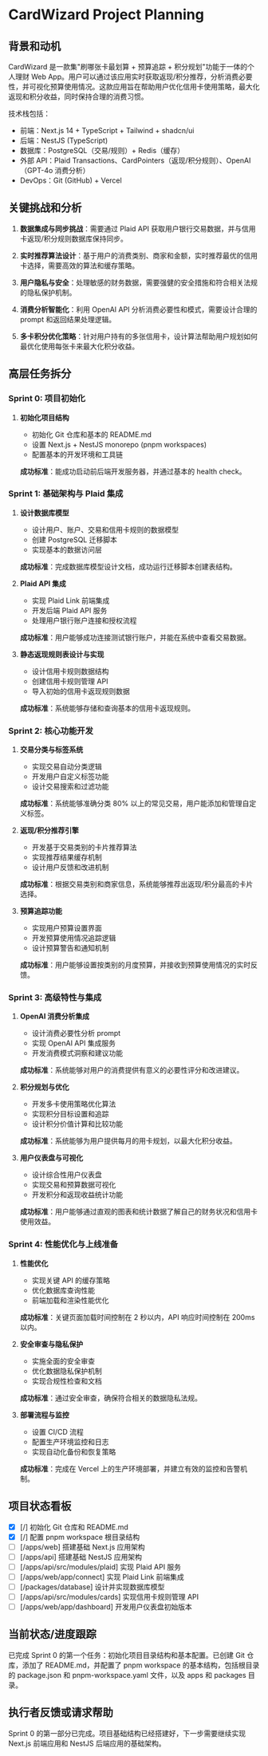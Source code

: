 # CardWizard Project Planning

## 背景和动机
CardWizard 是一款集"刷哪张卡最划算 + 预算追踪 + 积分规划"功能于一体的个人理财 Web App。用户可以通过该应用实时获取返现/积分推荐，分析消费必要性，并可视化预算使用情况。这款应用旨在帮助用户优化信用卡使用策略，最大化返现和积分收益，同时保持合理的消费习惯。

技术栈包括：
- 前端：Next.js 14 + TypeScript + Tailwind + shadcn/ui
- 后端：NestJS (TypeScript)
- 数据库：PostgreSQL（交易/规则）+ Redis（缓存）
- 外部 API：Plaid Transactions、CardPointers（返现/积分规则）、OpenAI（GPT-4o 消费分析）
- DevOps：Git (GitHub) + Vercel

## 关键挑战和分析
1. **数据集成与同步挑战**：需要通过 Plaid API 获取用户银行交易数据，并与信用卡返现/积分规则数据库保持同步。

2. **实时推荐算法设计**：基于用户的消费类别、商家和金额，实时推荐最优的信用卡选择，需要高效的算法和缓存策略。

3. **用户隐私与安全**：处理敏感的财务数据，需要强健的安全措施和符合相关法规的隐私保护机制。

4. **消费分析智能化**：利用 OpenAI API 分析消费必要性和模式，需要设计合理的 prompt 和返回结果处理逻辑。

5. **多卡积分优化策略**：针对用户持有的多张信用卡，设计算法帮助用户规划如何最优化使用每张卡来最大化积分收益。

## 高层任务拆分

### Sprint 0: 项目初始化
1. **初始化项目结构**
   - 初始化 Git 仓库和基本的 README.md
   - 设置 Next.js + NestJS monorepo (pnpm workspaces)
   - 配置基本的开发环境和工具链
   
   **成功标准**：能成功启动前后端开发服务器，并通过基本的 health check。

### Sprint 1: 基础架构与 Plaid 集成
1. **设计数据库模型**
   - 设计用户、账户、交易和信用卡规则的数据模型
   - 创建 PostgreSQL 迁移脚本
   - 实现基本的数据访问层
   
   **成功标准**：完成数据库模型设计文档，成功运行迁移脚本创建表结构。

2. **Plaid API 集成**
   - 实现 Plaid Link 前端集成
   - 开发后端 Plaid API 服务
   - 处理用户银行账户连接和授权流程
   
   **成功标准**：用户能够成功连接测试银行账户，并能在系统中查看交易数据。

3. **静态返现规则表设计与实现**
   - 设计信用卡规则数据结构
   - 创建信用卡规则管理 API
   - 导入初始的信用卡返现规则数据
   
   **成功标准**：系统能够存储和查询基本的信用卡返现规则。

### Sprint 2: 核心功能开发
1. **交易分类与标签系统**
   - 实现交易自动分类逻辑
   - 开发用户自定义标签功能
   - 设计交易搜索和过滤功能
   
   **成功标准**：系统能够准确分类 80% 以上的常见交易，用户能添加和管理自定义标签。

2. **返现/积分推荐引擎**
   - 开发基于交易类别的卡片推荐算法
   - 实现推荐结果缓存机制
   - 设计用户反馈和改进机制
   
   **成功标准**：根据交易类别和商家信息，系统能够推荐出返现/积分最高的卡片选择。

3. **预算追踪功能**
   - 实现用户预算设置界面
   - 开发预算使用情况追踪逻辑
   - 设计预算警告和通知机制
   
   **成功标准**：用户能够设置按类别的月度预算，并接收到预算使用情况的实时反馈。

### Sprint 3: 高级特性与集成
1. **OpenAI 消费分析集成**
   - 设计消费必要性分析 prompt
   - 实现 OpenAI API 集成服务
   - 开发消费模式洞察和建议功能
   
   **成功标准**：系统能够对用户的消费提供有意义的必要性评分和改进建议。

2. **积分规划与优化**
   - 开发多卡使用策略优化算法
   - 实现积分目标设置和追踪
   - 设计积分价值计算和比较功能
   
   **成功标准**：系统能够为用户提供每月的用卡规划，以最大化积分收益。

3. **用户仪表盘与可视化**
   - 设计综合性用户仪表盘
   - 实现交易和预算数据可视化
   - 开发积分和返现收益统计功能
   
   **成功标准**：用户能够通过直观的图表和统计数据了解自己的财务状况和信用卡使用效益。

### Sprint 4: 性能优化与上线准备
1. **性能优化**
   - 实现关键 API 的缓存策略
   - 优化数据库查询性能
   - 前端加载和渲染性能优化
   
   **成功标准**：关键页面加载时间控制在 2 秒以内，API 响应时间控制在 200ms 以内。

2. **安全审查与隐私保护**
   - 实施全面的安全审查
   - 优化数据隐私保护机制
   - 实现合规性检查和文档
   
   **成功标准**：通过安全审查，确保符合相关的数据隐私法规。

3. **部署流程与监控**
   - 设置 CI/CD 流程
   - 配置生产环境监控和日志
   - 实现自动化备份和恢复策略
   
   **成功标准**：完成在 Vercel 上的生产环境部署，并建立有效的监控和告警机制。

## 项目状态看板
- [x] [/] 初始化 Git 仓库和 README.md
- [x] [/] 配置 pnpm workspace 根目录结构
- [ ] [/apps/web] 搭建基础 Next.js 应用架构
- [ ] [/apps/api] 搭建基础 NestJS 应用架构
- [ ] [/apps/api/src/modules/plaid] 实现 Plaid API 服务
- [ ] [/apps/web/app/connect] 实现 Plaid Link 前端集成
- [ ] [/packages/database] 设计并实现数据库模型
- [ ] [/apps/api/src/modules/cards] 实现信用卡规则管理 API
- [ ] [/apps/web/app/dashboard] 开发用户仪表盘初始版本

## 当前状态/进度跟踪
已完成 Sprint 0 的第一个任务：初始化项目目录结构和基本配置。已创建 Git 仓库，添加了 README.md，并配置了 pnpm workspace 的基本结构，包括根目录的 package.json 和 pnpm-workspace.yaml 文件，以及 apps 和 packages 目录。

## 执行者反馈或请求帮助
Sprint 0 的第一部分已完成。项目基础结构已经搭建好，下一步需要继续实现 Next.js 前端应用和 NestJS 后端应用的基础架构。 